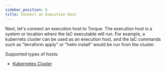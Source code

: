 ```yaml
---
sidebar_position: 6
title: Connect an Execution Host
---
```


Next, let's connect an execution host to Torque. The execution host is a system or location where the IaC executable will run. For example, a kubernets cluster can be used as an execution host, and the IaC commands such as "terraform apply" or "helm install" would be run from the cluster.

Supported types of hosts: 
- [Kubernetes Cluster](/getting-started/Connect%20a%20Kubernetes%20Host) 
